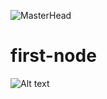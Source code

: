 ![MasterHead](https://art.pixilart.com/b7875a3999e9a79.gif)
# first-node
![Alt text](https://levelup.gitconnected.com/express-js-9e17c6080fed)
